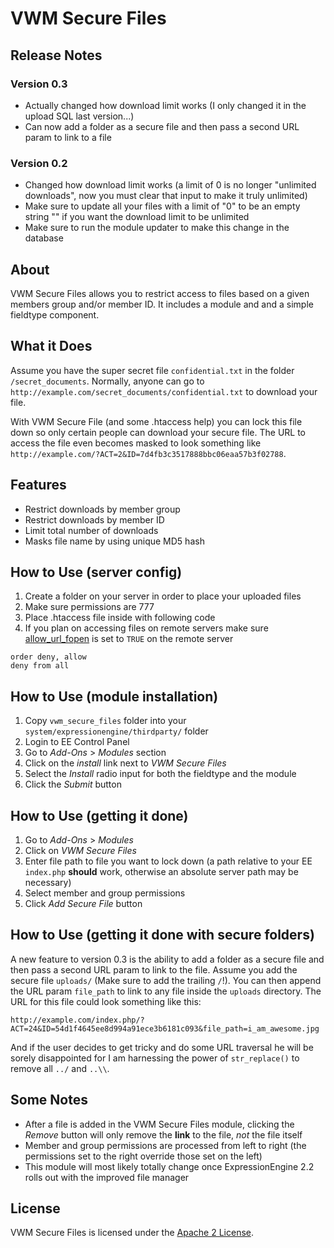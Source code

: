 # VWM Secure Files

## Release Notes

### Version 0.3 ###

* Actually changed how download limit works (I only changed it in the upload SQL last version...)
* Can now add a folder as a secure file and then pass a second URL param to link to a file

### Version 0.2 ###

* Changed how download limit works (a limit of 0 is no longer "unlimited downloads", now you must clear that input to make it truly unlimited)
* Make sure to update all your files with a limit of "0" to be an empty string "" if you want the download limit to be unlimited
* Make sure to run the module updater to make this change in the database

## About

VWM Secure Files allows you to restrict access to files based on a given members group and/or member ID. It includes a module and and a simple fieldtype component.

## What it Does

Assume you have the super secret file `confidential.txt` in the folder `/secret_documents`. Normally, anyone can go to `http://example.com/secret_documents/confidential.txt` to download your file.

With VWM Secure File (and some .htaccess help) you can lock this file down so only certain people can download your secure file. The URL to access the file even becomes masked to look something like `http://example.com/?ACT=2&ID=7d4fb3c3517888bbc06eaa57b3f02788`.

## Features

* Restrict downloads by member group
* Restrict downloads by member ID
* Limit total number of downloads
* Masks file name by using unique MD5 hash

## How to Use (server config)

1. Create a folder on your server in order to place your uploaded files
2. Make sure permissions are 777
3. Place .htaccess file inside with following code
4. If you plan on accessing files on remote servers make sure [allow_url_fopen](http://www.php.net/manual/en/filesystem.configuration.php#ini.allow-url-fopen) is set to `TRUE` on the remote server

```
order deny, allow
deny from all
```

## How to Use (module installation)

1. Copy `vwm_secure_files` folder into your `system/expressionengine/thirdparty/` folder
2. Login to EE Control Panel
3. Go to *Add-Ons* > *Modules* section
4. Click on the *install* link next to *VWM Secure Files*
5. Select the *Install* radio input for both the fieldtype and the module
6. Click the *Submit* button

## How to Use (getting it done)

1. Go to *Add-Ons* > *Modules*
2. Click on *VWM Secure Files*
3. Enter file path to file you want to lock down (a path relative to your EE `index.php` **should** work, otherwise an absolute server path may be necessary)
4. Select member and group permissions
5. Click *Add Secure File* button

## How to Use (getting it done with secure folders)

A new feature to version 0.3 is the ability to add a folder as a secure file and then pass a second URL param to link to the file. Assume you add the secure file `uploads/` (Make sure to add the trailing `/`!). You can then append the URL param `file_path` to link to any file inside the `uploads` directory. The URL for this file could look something like this:

````
http://example.com/index.php/?ACT=24&ID=54d1f4645ee8d994a91ece3b6181c093&file_path=i_am_awesome.jpg
````

And if the user decides to get tricky and do some URL traversal he will be sorely disappointed for I am harnessing the power of `str_replace()` to remove all `../` and `..\\`.

## Some Notes

* After a file is added in the VWM Secure Files module, clicking the *Remove* button will only remove the **link** to the file, *not* the file itself
* Member and group permissions are processed from left to right (the permissions set to the right override those set on the left)
* This module will most likely totally change once ExpressionEngine 2.2 rolls out with the improved file manager

## License

VWM Secure Files is licensed under the [Apache 2 License](http://www.apache.org/licenses/LICENSE-2.0.html).